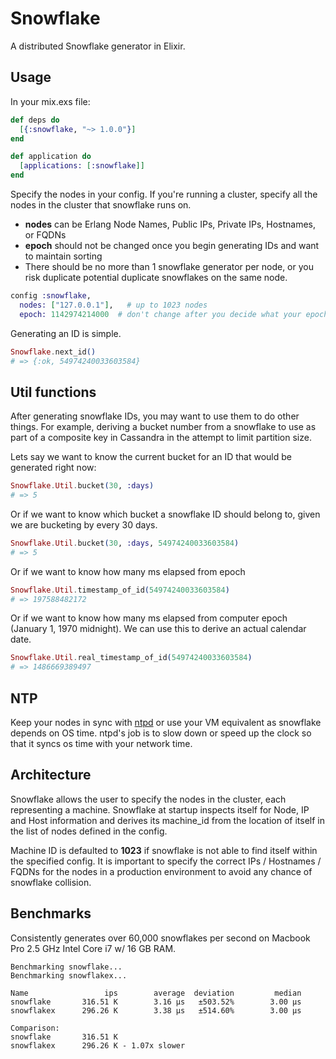 # Snowflake

A distributed Snowflake generator in Elixir.

## Usage

In your mix.exs file:

```elixir
def deps do
  [{:snowflake, "~> 1.0.0"}]
end
```

```elixir
def application do
  [applications: [:snowflake]]
end
```

Specify the nodes in your config.  If you're running a cluster, specify all the nodes in the cluster that snowflake runs on.  

- **nodes** can be Erlang Node Names, Public IPs, Private IPs, Hostnames, or FQDNs
- **epoch** should not be changed once you begin generating IDs and want to maintain sorting
- There should be no more than 1 snowflake generator per node, or you risk duplicate potential duplicate snowflakes on the same node.

```elixir
config :snowflake,
  nodes: ["127.0.0.1"],   # up to 1023 nodes
  epoch: 1142974214000  # don't change after you decide what your epoch is
```

Generating an ID is simple.

```elixir
Snowflake.next_id()
# => {:ok, 54974240033603584}
```

## Util functions

After generating snowflake IDs, you may want to use them to do other things.
For example, deriving a bucket number from a snowflake to use as part of a
composite key in Cassandra in the attempt to limit partition size.

Lets say we want to know the current bucket for an ID that would be generated right now:
```elixir
Snowflake.Util.bucket(30, :days)
# => 5
```

Or if we want to know which bucket a snowflake ID should belong to, given we are
bucketing by every 30 days.
```elixir
Snowflake.Util.bucket(30, :days, 54974240033603584)
# => 5
```

Or if we want to know how many ms elapsed from epoch
```elixir
Snowflake.Util.timestamp_of_id(54974240033603584)
# => 197588482172
```

Or if we want to know how many ms elapsed from computer epoch (January 1, 1970 midnight).  We can use this to derive an actual calendar date.
```elixir
Snowflake.Util.real_timestamp_of_id(54974240033603584)
# => 1486669389497
```

## NTP

Keep your nodes in sync with [ntpd](https://en.wikipedia.org/wiki/Ntpd) or use
your VM equivalent as snowflake depends on OS time.  ntpd's job is to slow down
or speed up the clock so that it syncs os time with your network time.

## Architecture

Snowflake allows the user to specify the nodes in the cluster, each representing a machine.  Snowflake at startup inspects itself for Node, IP and Host information and derives its machine_id from the location of itself in the list of nodes defined in the config.

Machine ID is defaulted to **1023** if snowflake is not able to find itself within the specified config.  It is important to specify the correct IPs / Hostnames / FQDNs for the nodes in a production environment to avoid any chance of snowflake collision.

## Benchmarks

Consistently generates over 60,000 snowflakes per second on Macbook Pro 2.5 GHz Intel Core i7 w/ 16 GB RAM.

```
Benchmarking snowflake...
Benchmarking snowflakex...

Name                 ips        average  deviation         median
snowflake       316.51 K        3.16 μs   ±503.52%        3.00 μs
snowflakex      296.26 K        3.38 μs   ±514.60%        3.00 μs

Comparison:
snowflake       316.51 K
snowflakex      296.26 K - 1.07x slower
```
